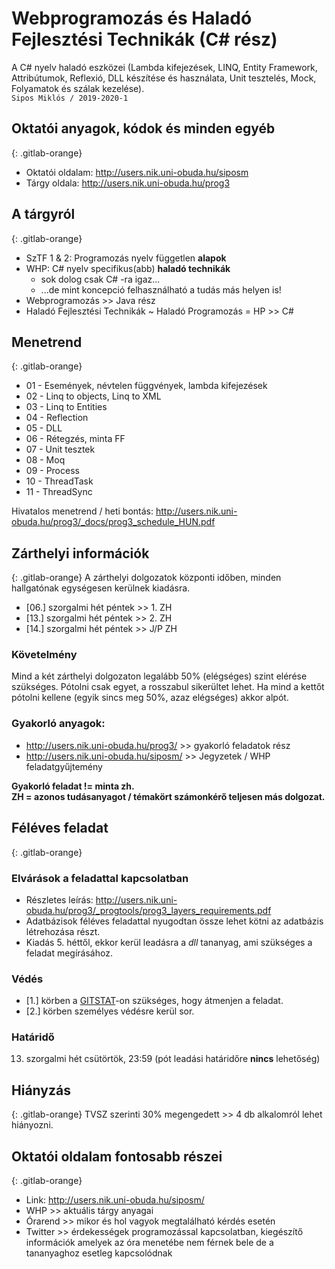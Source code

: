 # Webprogramozás és Haladó Fejlesztési Technikák (C# rész)
A C# nyelv haladó eszközei (Lambda kifejezések, LINQ, Entity Framework, Attribútumok, Reflexió, DLL készítése és használata, Unit tesztelés, Mock, Folyamatok és szálak kezelése).\
`Sipos Miklós / 2019-2020-1`

## Oktatói anyagok, kódok és minden egyéb
{: .gitlab-orange}
- Oktatói oldalam: http://users.nik.uni-obuda.hu/siposm
- Tárgy oldala: http://users.nik.uni-obuda.hu/prog3

## A tárgyról
{: .gitlab-orange}
- SzTF 1 & 2: Programozás nyelv független **alapok**
- WHP: C# nyelv specifikus(abb) **haladó technikák**
    - sok dolog csak C# -ra igaz...
    - ...de mint koncepció felhasználható a tudás más helyen is!
- Webprogramozás >> Java rész
- Haladó Fejlesztési Technikák ~ Haladó Programozás = HP >> C#

## Menetrend
{: .gitlab-orange}
- 01 - Események, névtelen függvények, lambda kifejezések
- 02 - Linq to objects, Linq to XML
- 03 - Linq to Entities
- 04 - Reflection
- 05 - DLL
- 06 - Rétegzés, minta FF
- 07 - Unit tesztek
- 08 - Moq
- 09 - Process
- 10 - ThreadTask
- 11 - ThreadSync

Hivatalos menetrend / heti bontás: http://users.nik.uni-obuda.hu/prog3/_docs/prog3_schedule_HUN.pdf

## Zárthelyi információk
{: .gitlab-orange}
A zárthelyi dolgozatok központi időben, minden hallgatónak egységesen kerülnek kiadásra.
- [06.] szorgalmi hét péntek >> 1. ZH
- [13.] szorgalmi hét péntek >> 2. ZH
- [14.] szorgalmi hét péntek >> J/P ZH

### Követelmény
Mind a két zárthelyi dolgozaton legalább 50% (elégséges) szint elérése szükséges. Pótolni csak egyet, a rosszabul sikerültet lehet. Ha mind a kettőt pótolni kellene (egyik sincs meg 50%, azaz elégséges) akkor alpót.

### Gyakorló anyagok:
- http://users.nik.uni-obuda.hu/prog3/ >> gyakorló feladatok rész
- http://users.nik.uni-obuda.hu/siposm/ >> Jegyzetek / WHP feladatgyűjtemény

**Gyakorló feladat != minta zh.\
ZH = azonos tudásanyagot / témakört számonkérő teljesen más dolgozat.**

## Féléves feladat
{: .gitlab-orange}

### Elvárások a feladattal kapcsolatban
- Részletes leírás: http://users.nik.uni-obuda.hu/prog3/_progtools/prog3_layers_requirements.pdf
- Adatbázisok féléves feladattal nyugodtan össze lehet kötni az adatbázis létrehozása részt.
- Kiadás 5. héttől, ekkor kerül leadásra a *dll* tananyag, ami szükséges a feladat megírásához.

### Védés
- [1.] körben a [GITSTAT](http://users.nik.uni-obuda.hu/gitstats/)-on szükséges, hogy átmenjen a feladat.
- [2.] körben személyes védésre kerül sor.

### Határidő
13. szorgalmi hét csütörtök, 23:59 (pót leadási határidőre **nincs** lehetőség)

## Hiányzás
{: .gitlab-orange}
TVSZ szerinti 30% megengedett >> 4 db alkalomról lehet hiányozni.

## Oktatói oldalam fontosabb részei
{: .gitlab-orange}
- Link: http://users.nik.uni-obuda.hu/siposm/
- WHP >> aktuális tárgy anyagai
- Órarend >> mikor és hol vagyok megtalálható kérdés esetén
- Twitter >> érdekességek programozással kapcsolatban, kiegészítő információk amelyek az óra menetébe nem férnek bele de a tananyaghoz esetleg kapcsolódnak
